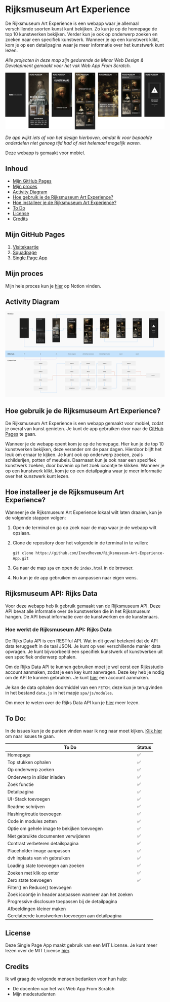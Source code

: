 # Rijksmuseum Art Experience

De Rijksmuseum Art Experience is een webapp waar je allemaal verschillende soorten kunst kunt bekijken. Zo kun je op de homepage de top 10 kunstwerken bekijken. Verder kun je ook op onderwerp zoeken en zoeken naar een specifiek kunstwerk. Wanneer je op een kunstwerk klikt, kom je op een detailpagina waar je meer informatie over het kunstwerk kunt lezen.

_Alle projecten in deze map zijn gedurende de Minor Web Design & Development gemaakt voor het vak Web App From Scratch._

![Visual Rijksmuseum Art Experience App](./images/webapp.png)

_De app wijkt iets af van het design hierboven, omdat ik voor bepaalde onderdelen niet genoeg tijd had of niet helemaal mogelijk waren._

Deze webapp is gemaakt voor mobiel.

## Inhoud

- [Mijn GitHub Pages](#mijn-github-pages)
- [Mijn proces](#mijn-proces)
- [Activity Diagram](#activity-diagram)
- [Hoe gebruik je de Rijksmuseum Art Experience?](#hoe-gebruik-je-de-rijksmuseum-art-experience)
- [Hoe installeer je de Rijksmuseum Art Experience?](#hoe-installeer-je-de-rijksmuseum-art-experience)
- [To Do](#to-do)
- [License](#license)
- [Credits](#credits)

## Mijn GitHub Pages

1. [Visitekaartje](https://inevdhoven.github.io/Rijksmuseum-Art-Experience-App/visitekaartje/)
2. [Squadpage](https://inevdhoven.github.io/Rijksmuseum-Art-Experience-App/team/)
3. [Single Page App](https://inevdhoven.github.io/Rijksmuseum-Art-Experience-App/spa/)

## Mijn proces

Mijn hele proces kun je [hier](https://smooth-freeze-4ae.notion.site/Web-App-From-Scratch-a8473f4f91ad45a18fd38bfde067b336) op Notion vinden.

## Activity Diagram

![Activity Diagram](./images/activity-diagram.png)

## Hoe gebruik je de Rijksmuseum Art Experience?

De Rijksmuseum Art Experience is een webapp gemaakt voor mobiel, zodat je overal van kunst genieten. Je kunt de app gebruiken door naar de [GitHub Pages](https://inevdhoven.github.io/Rijksmuseum-Art-Experience-App/spa/) te gaan.

Wanneer je de webapp opent kom je op de homepage. Hier kun je de top 10 kunstwerken bekijken, deze verander om de paar dagen. Hierdoor blijft het leuk om ernaar te kijken. Je kunt ook op onderwerp zoeken, zoals schilderijen, potten of meubels. Daarnaast kun je ook naar een specifiek kunstwerk zoeken, door bovenin op het zoek icoontje te klikken. Wanneer je op een kunstwerk klikt, kom je op een detailpagina waar je meer informatie over het kunstwerk kunt lezen.

## Hoe installeer je de Rijksmuseum Art Experience?

Wanneer je de Rijksmuseum Art Experience lokaal wilt laten draaien, kun je de volgende stappen volgen:

1. Open de terminal en ga op zoek naar de map waar je de webapp wilt opslaan.
2. Clone de repository door het volgende in de terminal in te vullen:

   `git clone https://github.com/Inevdhoven/Rijksmuseum-Art-Experience-App.git`

3. Ga naar de map `spa` en open de `index.html` in de browser.
4. Nu kun je de app gebruiken en aanpassen naar eigen wens.

## Rijksmuseum API: Rijks Data

Voor deze webapp heb ik gebruik gemaakt van de Rijksmuseum API. Deze API bevat alle informatie over de kunstwerken die in het Rijksmuseum hangen. De API bevat informatie over de kunstwerken en de kunstenaars.

### Hoe werkt de Rijksmuseum API: Rijks Data

De Rijks Data API is een RESTful API. Wat in dit geval betekent dat de API data teruggeeft in de taal JSON. Je kunt op veel verschillende manier data opvragen. Je kunt bijvoorbeeld een specifiek kunstwerk of kunstwerken uit een specifiek onderwerp ophalen.

Om de Rijks Data API te kunnen gebruiken moet je wel eerst een Rijksstudio account aanmaken, zodat je een key kunt aanvragen. Deze key heb je nodig om de API te kunnen gebruiken. Je kunt [hier](https://www.rijksmuseum.nl/nl/registreer) een account aanmaken.

Je kan de data ophalen doormiddel van een `FETCH`, deze kun je terugvinden in het bestand `data.js` in het mapje `spa/js/modules`.

Om meer te weten over de Rijks Data API kun je [hier](https://data.rijksmuseum.nl/object-metadata/api/) meer lezen.

## To Do:

In de issues kun je de punten vinden waar ik nog naar moet kijken. [Klik hier](https://github.com/Inevdhoven/web-app-from-scratch-2223/issues) om naar issues te gaan.

| To Do                                                    | Status             |
| -------------------------------------------------------- | ------------------ |
| Homepage                                                 | :white_check_mark: |
| Top stukken ophalen                                      | :white_check_mark: |
| Op onderwerp zoeken                                      | :white_check_mark: |
| Onderwerp in slider inladen                              | :white_check_mark: |
| Zoek functie                                             | :white_check_mark: |
| Detailpagina                                             | :white_check_mark: |
| UI-Stack toevoegen                                       | :white_check_mark: |
| Readme schrijven                                         | :white_check_mark: |
| Hashing/routie toevoegen                                 | :white_check_mark: |
| Code in modules zetten                                   | :white_check_mark: |
| Optie om gehele image te bekijken toevoegen              | :white_check_mark: |
| Niet gebruikte documenten verwijderen                    | :white_check_mark: |
| Contrast verbeteren detailspagina                        | :white_check_mark: |
| Placeholder image aanpassen                              | :white_check_mark: |
| dvh inplaats van vh gebruiken                            | :white_check_mark: |
| Loading state toevoegen aan zoeken                       | :white_check_mark: |
| Zoeken met klik op enter                                 | :white_check_mark: |
| Zero state toevoegen                                     | :white_check_mark: |
| Filter() en Reduce() toevoegen                           |                    |
| Zoek icoontje in header aanpassen wanneer aan het zoeken |                    |
| Progressive disclosure toepassen bij de detailpagina     |                    |
| Afbeeldingen kleiner maken                               |                    |
| Gerelateerde kunstwerken toevoegen aan detailpagina      |                    |

## License

Deze Single Page App maakt gebruik van een MIT License. Je kunt meer lezen over de MIT License [hier](https://github.com/Inevdhoven/Rijksmuseum-Art-Experience-App/blob/main/LICENSE).

## Credits

Ik wil graag de volgende mensen bedanken voor hun hulp:

- De docenten van het vak Web App From Scratch
- Mijn medestudenten
